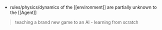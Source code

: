 - rules/physics/dynamics of the [[environment]] are partially unknown to the [[Agent]]

>teaching a brand new game to an AI - learning from scratch